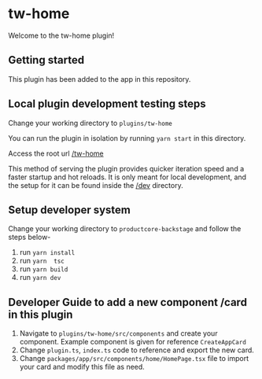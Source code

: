 # tw-home

Welcome to the tw-home plugin!

## Getting started

This plugin has been added to the app in this repository.

## Local plugin development testing steps
Change your working directory to `plugins/tw-home`

You can  run the plugin in isolation by running `yarn start` in this directory.

Access the root url [/tw-home](http://localhost:7007/tw-home)

This method of serving the plugin provides quicker iteration speed and a faster startup and hot reloads.
It is only meant for local development, and the setup for it can be found inside the [/dev](./dev) directory.

## Setup developer system

Change your working directory to `productcore-backstage` and follow the steps below-
1.  run `yarn install`
2.  run `yarn  tsc`
3.  run `yarn build`
4.  run `yarn dev`

## Developer Guide to add a new component /card in this plugin

1.  Navigate to `plugins/tw-home/src/components` and create your component.   Example component is given for reference `CreateAppCard`
2.  Change `plugin.ts`, `index.ts` code to reference and export the new card.
3.  Change `packages/app/src/components/home/HomePage.tsx`  file to import your card and modify this file as need.
